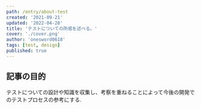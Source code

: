 ```yaml
---
path: /entry/about-test
created: '2021-09-21'
updated: '2022-04-28'
title: 'テストについての所感を述べる。'
cover: './cover.png'
author: 'onesword0618'
tags: [test, design]
published: true
---
```


## 記事の目的

テストについての設計や知識を収集し、考察を重ねることによって今後の開発でのテストプロセスの参考にする.
